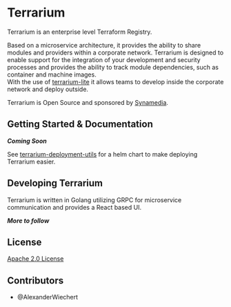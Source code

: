 # Terrarium

Terrarium is an enterprise level Terraform Registry.

Based on a microservice architecture, it provides the ability to share modules and providers within a corporate network.
Terrarium is designed to enable support for the integration of your development and security processes and provides the ability to track module dependencies, such as container and machine images.  
With the use of [terrarium-lite](https://github.com/terrariumcloud/terrarium-lite) it allows teams to develop inside the corporate network and deploy outside.

Terrarium is Open Source and sponsored by [Synamedia](https://www.synamedia.com).

Getting Started & Documentation
---
___Coming Soon___

See [terrarium-deployment-utils](https://github.com/terrariumcloud/terrarium-deployment-utils) for a helm chart to make deploying Terrarium easier. 


Developing Terrarium
---
Terrarium is written in Golang utilizing GRPC for microservice communication and provides a React based UI.

___More to follow___

License
---
[Apache 2.0 License](./LICENSE)

Contributors
---
* @AlexanderWiechert  